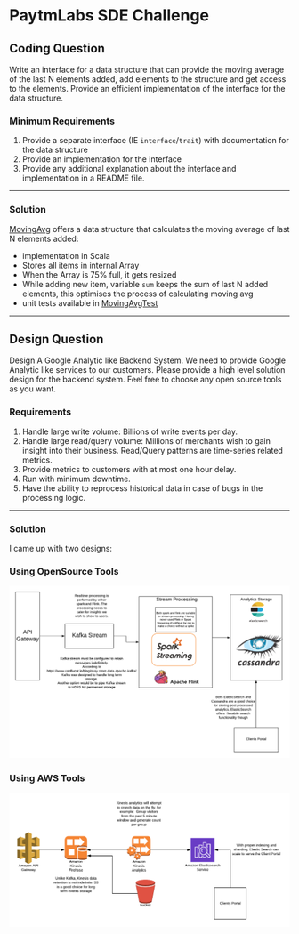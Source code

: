 # PaytmLabs SDE Challenge

## Coding Question

Write an interface for a data structure that can provide the moving average of the last N elements added, add elements to the structure and get access to the elements. Provide an efficient implementation of the interface for the data structure.

### Minimum Requirements

1. Provide a separate interface (IE `interface`/`trait`) with documentation for the data structure
2. Provide an implementation for the interface
3. Provide any additional explanation about the interface and implementation in a README file.

---

### Solution
[MovingAvg](moving_avg/src/main/scala/mz/MovingAvg.scala) offers a data structure that calculates the moving average of last N elements added:
- implementation in Scala
- Stores all items in internal Array
- When the Array is 75% full, it gets resized
- While adding new item, variable `sum` keeps the sum of last N added elements, this optimises the process of calculating moving avg 
- unit tests available in [MovingAvgTest](moving_avg/src/test/scala/MovingAvgTest.scala)
---
## Design Question

Design A Google Analytic like Backend System.
We need to provide Google Analytic like services to our customers. Please provide a high level solution design for the backend system. Feel free to choose any open source tools as you want.

### Requirements

1. Handle large write volume: Billions of write events per day.
2. Handle large read/query volume: Millions of merchants wish to gain insight into their business. Read/Query patterns are time-series related metrics.
3. Provide metrics to customers with at most one hour delay.
4. Run with minimum downtime.
5. Have the ability to reprocess historical data in case of bugs in the processing logic.

---
### Solution
I came up with two designs:


### Using OpenSource Tools
![Design 1](Paytm-challenge-opensource.png)


### Using AWS Tools

![Design 2](Paytm-challenge-aws.png)
